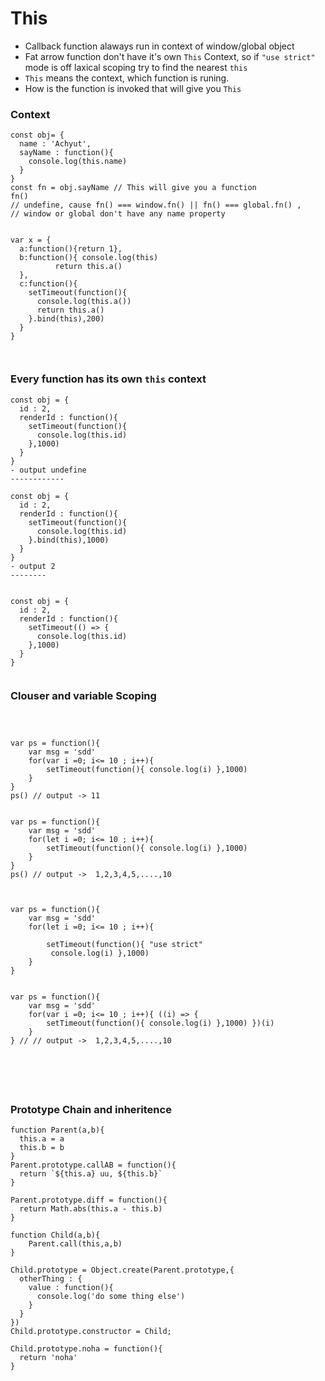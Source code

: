 # **This**   

- Callback function alaways run in context of window/global object  
- Fat arrow function don't have it's own `This` Context, so if `"use strict"` mode is off laxical 
scoping try to find the nearest `this`  
- `This` means the context, which function is runing.  
- How is the function is invoked that will give you `This`


### Context   

```
const obj= {
  name : 'Achyut',
  sayName : function(){
    console.log(this.name)
  }
}
const fn = obj.sayName // This will give you a function 
fn() 
// undefine, cause fn() === window.fn() || fn() === global.fn() , 
// window or global don't have any name property 


var x = {
  a:function(){return 1},
  b:function(){ console.log(this) 
          return this.a()
  },
  c:function(){
    setTimeout(function(){
      console.log(this.a()) 
      return this.a()
    }.bind(this),200)
  }
}



```  

### Every function has its own `this` context  
```
const obj = {
  id : 2,
  renderId : function(){
    setTimeout(function(){
      console.log(this.id)
    },1000)
  }
}
- output undefine
------------

const obj = {
  id : 2,
  renderId : function(){
    setTimeout(function(){
      console.log(this.id)
    }.bind(this),1000)
  }
}
- output 2
--------


const obj = {
  id : 2,
  renderId : function(){
    setTimeout(() => {
      console.log(this.id)
    },1000)
  }
}


```

### Clouser and variable Scoping

```



var ps = function(){
    var msg = 'sdd'
    for(var i =0; i<= 10 ; i++){
        setTimeout(function(){ console.log(i) },1000)
    }
}
ps() // output -> 11


var ps = function(){
    var msg = 'sdd'
    for(let i =0; i<= 10 ; i++){
        setTimeout(function(){ console.log(i) },1000)
    }
}
ps() // output ->  1,2,3,4,5,....,10



var ps = function(){
    var msg = 'sdd'
    for(let i =0; i<= 10 ; i++){
       
        setTimeout(function(){ "use strict"
         console.log(i) },1000)
    }
}


var ps = function(){
    var msg = 'sdd'
    for(var i =0; i<= 10 ; i++){ ((i) => {
        setTimeout(function(){ console.log(i) },1000) })(i)
    }
} // // output ->  1,2,3,4,5,....,10






```

### Prototype Chain and inheritence  

```
function Parent(a,b){
  this.a = a
  this.b = b
}
Parent.prototype.callAB = function(){
  return `${this.a} uu, ${this.b}` 
}

Parent.prototype.diff = function(){
  return Math.abs(this.a - this.b)
}

function Child(a,b){
	Parent.call(this,a,b)
}

Child.prototype = Object.create(Parent.prototype,{
  otherThing : {
    value : function(){
      console.log('do some thing else')
    }
  }
})
Child.prototype.constructor = Child;

Child.prototype.noha = function(){
  return 'noha'
}


```
